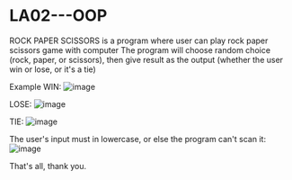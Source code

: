 # LA02---OOP
ROCK PAPER SCISSORS is a program where user can play rock paper scissors game with computer
The program will choose random choice (rock, paper, or scissors), then give result as the output (whether the user win or lose, or it's a tie)

Example
WIN:
![image](https://user-images.githubusercontent.com/89137453/224530717-7ce7e799-45f3-4205-8eed-5884c30e4559.png)

LOSE:
![image](https://user-images.githubusercontent.com/89137453/224530825-e8526126-c254-45c3-82e8-59066d5971bc.png)

TIE:
![image](https://user-images.githubusercontent.com/89137453/224530808-d1d32dc1-4112-4f83-a97f-6e1ae27400ab.png)

The user's input must in lowercase, or else the program can't scan it:
![image](https://user-images.githubusercontent.com/89137453/224530768-d40aae87-eb98-42e7-afc2-2886ee3adb04.png)

That's all, thank you.
